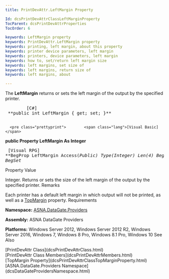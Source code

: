 ```yaml
---
title: PrintDevAttr.LeftMargin Property

Id: dcsPrintDevAttrClassLeftMarginProperty
TocParent: dcsPrintDevAttrProperties
TocOrder: 6

keywords: LeftMargin property
keywords: PrintDevAttr.LeftMargin property
keywords: printing, left margin, about this property
keywords: printer device parameters, left margin
keywords: printers, device parameters, left margin
keywords: how to, set/return left margin size
keywords: left margins, set size of
keywords: left margins, return size of
keywords: left margins, about

---
```


The **LeftMargin** returns or sets the left margin of the output by the specified printer.
<pre class="prettyprint">        <span class="lang">[C#]</span>
 **public int LeftMargin { get; set; }** 
      </pre>
      <pre class="prettyprint">        <span class="lang">[Visual Basic] </span>
 **public Property LeftMargin As Integer** 
      </pre>
      <pre class="prettyprint">        <span class="lang">[Visual RPG]</span>
 **BegProp LeftMargin Access(*Public) Type(*Integer) Len(4)
   BegGet,    BegSet** 
      </pre>

Property Value

Integer. Returns or sets the size of the left margin of the output by the specified printer. 
Remarks

Each printer has a default left margin in which output will not be printed, as well as a [TopMargin](dcsPrintDevAttrClassTopMarginProperty.html) property.
Requirements

**Namespace:** [ ASNA.DataGate.Providers](dcsDataGateProvidersNamespace.html) 

**Assembly:** ASNA DataGate Providers

**Platforms:** Windows Server 2012, Windows Server 2012 R2, Windows Server 2016, Windows 7, Windows 8 Pro, Windows 8.1 Pro, Windows 10
See Also

<dl />
      [PrintDevAttr Class](dcsPrintDevAttrClass.html)
      <br />
      [PrintDevAttr Class Members](dcsPrintDevAttrMembers.html)
      <br />
      [TopMargin Property](dcsPrintDevAttrClassTopMarginProperty.html)
      <br />
      [ASNA.DataGate.Providers Namespace](dcsDataGateProvidersNamespace.html)

